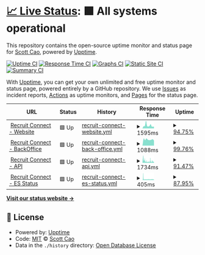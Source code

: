 # [📈 Live Status](https://all.webuptime2023.online): <!--live status--> **🟩 All systems operational**

This repository contains the open-source uptime monitor and status page for [Scott Cao](https://all.webuptime2023.online), powered by [Upptime](https://github.com/upptime/upptime).

[![Uptime CI](https://github.com/tuyencaovn/recruituptime/workflows/Uptime%20CI/badge.svg)](https://github.com/tuyencaovn/recruituptime/actions?query=workflow%3A%22Uptime+CI%22)
[![Response Time CI](https://github.com/tuyencaovn/recruituptime/workflows/Response%20Time%20CI/badge.svg)](https://github.com/tuyencaovn/recruituptime/actions?query=workflow%3A%22Response+Time+CI%22)
[![Graphs CI](https://github.com/tuyencaovn/recruituptime/workflows/Graphs%20CI/badge.svg)](https://github.com/tuyencaovn/recruituptime/actions?query=workflow%3A%22Graphs+CI%22)
[![Static Site CI](https://github.com/tuyencaovn/recruituptime/workflows/Static%20Site%20CI/badge.svg)](https://github.com/tuyencaovn/recruituptime/actions?query=workflow%3A%22Static+Site+CI%22)
[![Summary CI](https://github.com/tuyencaovn/recruituptime/workflows/Summary%20CI/badge.svg)](https://github.com/tuyencaovn/recruituptime/actions?query=workflow%3A%22Summary+CI%22)

With [Upptime](https://upptime.js.org), you can get your own unlimited and free uptime monitor and status page, powered entirely by a GitHub repository. We use [Issues](https://github.com/tuyencaovn/recruituptime/issues) as incident reports, [Actions](https://github.com/tuyencaovn/recruituptime/actions) as uptime monitors, and [Pages](https://all.webuptime2023.online) for the status page.

<!--start: status pages-->
<!-- This summary is generated by Upptime (https://github.com/upptime/upptime) -->
<!-- Do not edit this manually, your changes will be overwritten -->
<!-- prettier-ignore -->
| URL | Status | History | Response Time | Uptime |
| --- | ------ | ------- | ------------- | ------ |
| <img alt="" src="https://icons.duckduckgo.com/ip3/recruitconnect.vn.ico" height="13"> [Recruit Connect - Website](https://recruitconnect.vn) | 🟩 Up | [recruit-connect-website.yml](https://github.com/tuyencaovn/recruituptime/commits/HEAD/history/recruit-connect-website.yml) | <details><summary><img alt="Response time graph" src="./graphs/recruit-connect-website/response-time-week.png" height="20"> 1595ms</summary><br><a href="https://all.webuptime2023.online/history/recruit-connect-website"><img alt="Response time 1360" src="https://img.shields.io/endpoint?url=https%3A%2F%2Fraw.githubusercontent.com%2Ftuyencaovn%2Frecruituptime%2FHEAD%2Fapi%2Frecruit-connect-website%2Fresponse-time.json"></a><br><a href="https://all.webuptime2023.online/history/recruit-connect-website"><img alt="24-hour response time 983" src="https://img.shields.io/endpoint?url=https%3A%2F%2Fraw.githubusercontent.com%2Ftuyencaovn%2Frecruituptime%2FHEAD%2Fapi%2Frecruit-connect-website%2Fresponse-time-day.json"></a><br><a href="https://all.webuptime2023.online/history/recruit-connect-website"><img alt="7-day response time 1595" src="https://img.shields.io/endpoint?url=https%3A%2F%2Fraw.githubusercontent.com%2Ftuyencaovn%2Frecruituptime%2FHEAD%2Fapi%2Frecruit-connect-website%2Fresponse-time-week.json"></a><br><a href="https://all.webuptime2023.online/history/recruit-connect-website"><img alt="30-day response time 1320" src="https://img.shields.io/endpoint?url=https%3A%2F%2Fraw.githubusercontent.com%2Ftuyencaovn%2Frecruituptime%2FHEAD%2Fapi%2Frecruit-connect-website%2Fresponse-time-month.json"></a><br><a href="https://all.webuptime2023.online/history/recruit-connect-website"><img alt="1-year response time 1360" src="https://img.shields.io/endpoint?url=https%3A%2F%2Fraw.githubusercontent.com%2Ftuyencaovn%2Frecruituptime%2FHEAD%2Fapi%2Frecruit-connect-website%2Fresponse-time-year.json"></a></details> | <details><summary><a href="https://all.webuptime2023.online/history/recruit-connect-website">94.75%</a></summary><a href="https://all.webuptime2023.online/history/recruit-connect-website"><img alt="All-time uptime 99.49%" src="https://img.shields.io/endpoint?url=https%3A%2F%2Fraw.githubusercontent.com%2Ftuyencaovn%2Frecruituptime%2FHEAD%2Fapi%2Frecruit-connect-website%2Fuptime.json"></a><br><a href="https://all.webuptime2023.online/history/recruit-connect-website"><img alt="24-hour uptime 100.00%" src="https://img.shields.io/endpoint?url=https%3A%2F%2Fraw.githubusercontent.com%2Ftuyencaovn%2Frecruituptime%2FHEAD%2Fapi%2Frecruit-connect-website%2Fuptime-day.json"></a><br><a href="https://all.webuptime2023.online/history/recruit-connect-website"><img alt="7-day uptime 94.75%" src="https://img.shields.io/endpoint?url=https%3A%2F%2Fraw.githubusercontent.com%2Ftuyencaovn%2Frecruituptime%2FHEAD%2Fapi%2Frecruit-connect-website%2Fuptime-week.json"></a><br><a href="https://all.webuptime2023.online/history/recruit-connect-website"><img alt="30-day uptime 98.38%" src="https://img.shields.io/endpoint?url=https%3A%2F%2Fraw.githubusercontent.com%2Ftuyencaovn%2Frecruituptime%2FHEAD%2Fapi%2Frecruit-connect-website%2Fuptime-month.json"></a><br><a href="https://all.webuptime2023.online/history/recruit-connect-website"><img alt="1-year uptime 99.49%" src="https://img.shields.io/endpoint?url=https%3A%2F%2Fraw.githubusercontent.com%2Ftuyencaovn%2Frecruituptime%2FHEAD%2Fapi%2Frecruit-connect-website%2Fuptime-year.json"></a></details>
| <img alt="" src="https://icons.duckduckgo.com/ip3/admin.recruitconnect.vn.ico" height="13"> [Recruit Connect - BackOffice](https://admin.recruitconnect.vn) | 🟩 Up | [recruit-connect-back-office.yml](https://github.com/tuyencaovn/recruituptime/commits/HEAD/history/recruit-connect-back-office.yml) | <details><summary><img alt="Response time graph" src="./graphs/recruit-connect-back-office/response-time-week.png" height="20"> 1088ms</summary><br><a href="https://all.webuptime2023.online/history/recruit-connect-back-office"><img alt="Response time 1166" src="https://img.shields.io/endpoint?url=https%3A%2F%2Fraw.githubusercontent.com%2Ftuyencaovn%2Frecruituptime%2FHEAD%2Fapi%2Frecruit-connect-back-office%2Fresponse-time.json"></a><br><a href="https://all.webuptime2023.online/history/recruit-connect-back-office"><img alt="24-hour response time 915" src="https://img.shields.io/endpoint?url=https%3A%2F%2Fraw.githubusercontent.com%2Ftuyencaovn%2Frecruituptime%2FHEAD%2Fapi%2Frecruit-connect-back-office%2Fresponse-time-day.json"></a><br><a href="https://all.webuptime2023.online/history/recruit-connect-back-office"><img alt="7-day response time 1088" src="https://img.shields.io/endpoint?url=https%3A%2F%2Fraw.githubusercontent.com%2Ftuyencaovn%2Frecruituptime%2FHEAD%2Fapi%2Frecruit-connect-back-office%2Fresponse-time-week.json"></a><br><a href="https://all.webuptime2023.online/history/recruit-connect-back-office"><img alt="30-day response time 1064" src="https://img.shields.io/endpoint?url=https%3A%2F%2Fraw.githubusercontent.com%2Ftuyencaovn%2Frecruituptime%2FHEAD%2Fapi%2Frecruit-connect-back-office%2Fresponse-time-month.json"></a><br><a href="https://all.webuptime2023.online/history/recruit-connect-back-office"><img alt="1-year response time 1166" src="https://img.shields.io/endpoint?url=https%3A%2F%2Fraw.githubusercontent.com%2Ftuyencaovn%2Frecruituptime%2FHEAD%2Fapi%2Frecruit-connect-back-office%2Fresponse-time-year.json"></a></details> | <details><summary><a href="https://all.webuptime2023.online/history/recruit-connect-back-office">99.76%</a></summary><a href="https://all.webuptime2023.online/history/recruit-connect-back-office"><img alt="All-time uptime 96.70%" src="https://img.shields.io/endpoint?url=https%3A%2F%2Fraw.githubusercontent.com%2Ftuyencaovn%2Frecruituptime%2FHEAD%2Fapi%2Frecruit-connect-back-office%2Fuptime.json"></a><br><a href="https://all.webuptime2023.online/history/recruit-connect-back-office"><img alt="24-hour uptime 100.00%" src="https://img.shields.io/endpoint?url=https%3A%2F%2Fraw.githubusercontent.com%2Ftuyencaovn%2Frecruituptime%2FHEAD%2Fapi%2Frecruit-connect-back-office%2Fuptime-day.json"></a><br><a href="https://all.webuptime2023.online/history/recruit-connect-back-office"><img alt="7-day uptime 99.76%" src="https://img.shields.io/endpoint?url=https%3A%2F%2Fraw.githubusercontent.com%2Ftuyencaovn%2Frecruituptime%2FHEAD%2Fapi%2Frecruit-connect-back-office%2Fuptime-week.json"></a><br><a href="https://all.webuptime2023.online/history/recruit-connect-back-office"><img alt="30-day uptime 99.94%" src="https://img.shields.io/endpoint?url=https%3A%2F%2Fraw.githubusercontent.com%2Ftuyencaovn%2Frecruituptime%2FHEAD%2Fapi%2Frecruit-connect-back-office%2Fuptime-month.json"></a><br><a href="https://all.webuptime2023.online/history/recruit-connect-back-office"><img alt="1-year uptime 96.70%" src="https://img.shields.io/endpoint?url=https%3A%2F%2Fraw.githubusercontent.com%2Ftuyencaovn%2Frecruituptime%2FHEAD%2Fapi%2Frecruit-connect-back-office%2Fuptime-year.json"></a></details>
| <img alt="" src="https://icons.duckduckgo.com/ip3/api.recruitconnect.vn.ico" height="13"> [Recruit Connect - API](https://api.recruitconnect.vn) | 🟩 Up | [recruit-connect-api.yml](https://github.com/tuyencaovn/recruituptime/commits/HEAD/history/recruit-connect-api.yml) | <details><summary><img alt="Response time graph" src="./graphs/recruit-connect-api/response-time-week.png" height="20"> 1734ms</summary><br><a href="https://all.webuptime2023.online/history/recruit-connect-api"><img alt="Response time 1355" src="https://img.shields.io/endpoint?url=https%3A%2F%2Fraw.githubusercontent.com%2Ftuyencaovn%2Frecruituptime%2FHEAD%2Fapi%2Frecruit-connect-api%2Fresponse-time.json"></a><br><a href="https://all.webuptime2023.online/history/recruit-connect-api"><img alt="24-hour response time 984" src="https://img.shields.io/endpoint?url=https%3A%2F%2Fraw.githubusercontent.com%2Ftuyencaovn%2Frecruituptime%2FHEAD%2Fapi%2Frecruit-connect-api%2Fresponse-time-day.json"></a><br><a href="https://all.webuptime2023.online/history/recruit-connect-api"><img alt="7-day response time 1734" src="https://img.shields.io/endpoint?url=https%3A%2F%2Fraw.githubusercontent.com%2Ftuyencaovn%2Frecruituptime%2FHEAD%2Fapi%2Frecruit-connect-api%2Fresponse-time-week.json"></a><br><a href="https://all.webuptime2023.online/history/recruit-connect-api"><img alt="30-day response time 1497" src="https://img.shields.io/endpoint?url=https%3A%2F%2Fraw.githubusercontent.com%2Ftuyencaovn%2Frecruituptime%2FHEAD%2Fapi%2Frecruit-connect-api%2Fresponse-time-month.json"></a><br><a href="https://all.webuptime2023.online/history/recruit-connect-api"><img alt="1-year response time 1355" src="https://img.shields.io/endpoint?url=https%3A%2F%2Fraw.githubusercontent.com%2Ftuyencaovn%2Frecruituptime%2FHEAD%2Fapi%2Frecruit-connect-api%2Fresponse-time-year.json"></a></details> | <details><summary><a href="https://all.webuptime2023.online/history/recruit-connect-api">91.47%</a></summary><a href="https://all.webuptime2023.online/history/recruit-connect-api"><img alt="All-time uptime 99.40%" src="https://img.shields.io/endpoint?url=https%3A%2F%2Fraw.githubusercontent.com%2Ftuyencaovn%2Frecruituptime%2FHEAD%2Fapi%2Frecruit-connect-api%2Fuptime.json"></a><br><a href="https://all.webuptime2023.online/history/recruit-connect-api"><img alt="24-hour uptime 100.00%" src="https://img.shields.io/endpoint?url=https%3A%2F%2Fraw.githubusercontent.com%2Ftuyencaovn%2Frecruituptime%2FHEAD%2Fapi%2Frecruit-connect-api%2Fuptime-day.json"></a><br><a href="https://all.webuptime2023.online/history/recruit-connect-api"><img alt="7-day uptime 91.47%" src="https://img.shields.io/endpoint?url=https%3A%2F%2Fraw.githubusercontent.com%2Ftuyencaovn%2Frecruituptime%2FHEAD%2Fapi%2Frecruit-connect-api%2Fuptime-week.json"></a><br><a href="https://all.webuptime2023.online/history/recruit-connect-api"><img alt="30-day uptime 98.04%" src="https://img.shields.io/endpoint?url=https%3A%2F%2Fraw.githubusercontent.com%2Ftuyencaovn%2Frecruituptime%2FHEAD%2Fapi%2Frecruit-connect-api%2Fuptime-month.json"></a><br><a href="https://all.webuptime2023.online/history/recruit-connect-api"><img alt="1-year uptime 99.40%" src="https://img.shields.io/endpoint?url=https%3A%2F%2Fraw.githubusercontent.com%2Ftuyencaovn%2Frecruituptime%2FHEAD%2Fapi%2Frecruit-connect-api%2Fuptime-year.json"></a></details>
| <img alt="" src="https://icons.duckduckgo.com/ip3/api.recruitconnect.vn.ico" height="13"> [Recruit Connect - ES Status](https://api.recruitconnect.vn/elasticsearch/check-status) | 🟩 Up | [recruit-connect-es-status.yml](https://github.com/tuyencaovn/recruituptime/commits/HEAD/history/recruit-connect-es-status.yml) | <details><summary><img alt="Response time graph" src="./graphs/recruit-connect-es-status/response-time-week.png" height="20"> 405ms</summary><br><a href="https://all.webuptime2023.online/history/recruit-connect-es-status"><img alt="Response time 313" src="https://img.shields.io/endpoint?url=https%3A%2F%2Fraw.githubusercontent.com%2Ftuyencaovn%2Frecruituptime%2FHEAD%2Fapi%2Frecruit-connect-es-status%2Fresponse-time.json"></a><br><a href="https://all.webuptime2023.online/history/recruit-connect-es-status"><img alt="24-hour response time 271" src="https://img.shields.io/endpoint?url=https%3A%2F%2Fraw.githubusercontent.com%2Ftuyencaovn%2Frecruituptime%2FHEAD%2Fapi%2Frecruit-connect-es-status%2Fresponse-time-day.json"></a><br><a href="https://all.webuptime2023.online/history/recruit-connect-es-status"><img alt="7-day response time 405" src="https://img.shields.io/endpoint?url=https%3A%2F%2Fraw.githubusercontent.com%2Ftuyencaovn%2Frecruituptime%2FHEAD%2Fapi%2Frecruit-connect-es-status%2Fresponse-time-week.json"></a><br><a href="https://all.webuptime2023.online/history/recruit-connect-es-status"><img alt="30-day response time 356" src="https://img.shields.io/endpoint?url=https%3A%2F%2Fraw.githubusercontent.com%2Ftuyencaovn%2Frecruituptime%2FHEAD%2Fapi%2Frecruit-connect-es-status%2Fresponse-time-month.json"></a><br><a href="https://all.webuptime2023.online/history/recruit-connect-es-status"><img alt="1-year response time 313" src="https://img.shields.io/endpoint?url=https%3A%2F%2Fraw.githubusercontent.com%2Ftuyencaovn%2Frecruituptime%2FHEAD%2Fapi%2Frecruit-connect-es-status%2Fresponse-time-year.json"></a></details> | <details><summary><a href="https://all.webuptime2023.online/history/recruit-connect-es-status">87.95%</a></summary><a href="https://all.webuptime2023.online/history/recruit-connect-es-status"><img alt="All-time uptime 98.68%" src="https://img.shields.io/endpoint?url=https%3A%2F%2Fraw.githubusercontent.com%2Ftuyencaovn%2Frecruituptime%2FHEAD%2Fapi%2Frecruit-connect-es-status%2Fuptime.json"></a><br><a href="https://all.webuptime2023.online/history/recruit-connect-es-status"><img alt="24-hour uptime 100.00%" src="https://img.shields.io/endpoint?url=https%3A%2F%2Fraw.githubusercontent.com%2Ftuyencaovn%2Frecruituptime%2FHEAD%2Fapi%2Frecruit-connect-es-status%2Fuptime-day.json"></a><br><a href="https://all.webuptime2023.online/history/recruit-connect-es-status"><img alt="7-day uptime 87.95%" src="https://img.shields.io/endpoint?url=https%3A%2F%2Fraw.githubusercontent.com%2Ftuyencaovn%2Frecruituptime%2FHEAD%2Fapi%2Frecruit-connect-es-status%2Fuptime-week.json"></a><br><a href="https://all.webuptime2023.online/history/recruit-connect-es-status"><img alt="30-day uptime 97.23%" src="https://img.shields.io/endpoint?url=https%3A%2F%2Fraw.githubusercontent.com%2Ftuyencaovn%2Frecruituptime%2FHEAD%2Fapi%2Frecruit-connect-es-status%2Fuptime-month.json"></a><br><a href="https://all.webuptime2023.online/history/recruit-connect-es-status"><img alt="1-year uptime 98.68%" src="https://img.shields.io/endpoint?url=https%3A%2F%2Fraw.githubusercontent.com%2Ftuyencaovn%2Frecruituptime%2FHEAD%2Fapi%2Frecruit-connect-es-status%2Fuptime-year.json"></a></details>

<!--end: status pages-->

[**Visit our status website →**](https://all.webuptime2023.online)

## 📄 License

- Powered by: [Upptime](https://github.com/upptime/upptime)
- Code: [MIT](./LICENSE) © [Scott Cao](https://all.webuptime2023.online)
- Data in the `./history` directory: [Open Database License](https://opendatacommons.org/licenses/odbl/1-0/)
